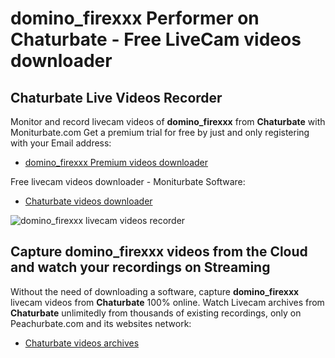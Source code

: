 # domino_firexxx Performer on Chaturbate - Free LiveCam videos downloader

## Chaturbate Live Videos Recorder

Monitor and record livecam videos of **domino_firexxx** from **Chaturbate** with Moniturbate.com
Get a premium trial for free by just and only registering with your Email address:
* [domino_firexxx Premium videos downloader](https://moniturbate.com/request-demo-licence-key.html)

Free livecam videos downloader - Moniturbate Software:
* [Chaturbate videos downloader](https://moniturbate.com/moniturbate-download-software.html)

![domino_firexxx livecam videos recorder](https://peachurnet.com/templates/moniturbate-software.png)


## Capture domino_firexxx videos from the Cloud and watch your recordings on Streaming

Without the need of downloading a software, capture **domino_firexxx** livecam videos from **Chaturbate** 100% online.
Watch Livecam archives from **Chaturbate** unlimitedly from thousands of existing recordings, only on Peachurbate.com and its websites network:
* [Chaturbate videos archives](https://peachurnet.com/)
